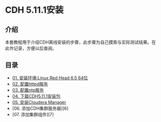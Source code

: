 # CDH 5.11.1安装
## 介绍
本套教程用于介绍CDH离线安装的步骤，此步骤为自己摸索与实际测试结果。在此作记录，方便以后查阅。

## 目录
* [01. 安装环境:Linux Red Head 6.5 64位][1]
* [02. 配置httpd服务][2]
* [03. 配置ntp服务][3]
* [04. 下载CDH5.11.1安装包][4]
* [05. 安装Cloudera Manager][5]
* [06. 添加CDH集群服务器][6]
* [07. 添加集群组件][7]

[1]:https://github.com/zhangblue/CDH-install/blob/master/Install%20Linux.md
[2]:https://github.com/zhangblue/CDH-install/blob/master/deployHttpd.md
[3]:https://github.com/zhangblue/CDH-install/blob/master/deployNtp.md
[4]:https://github.com/zhangblue/CDH-install/blob/master/downLoadCDH.md
[5]:https://github.com/zhangblue/CDH-install/blob/master/Install-ClouderaManager.md






